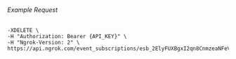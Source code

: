 
###### Example Request
```curl \
-XDELETE \
-H "Authorization: Bearer {API_KEY}" \
-H "Ngrok-Version: 2" \
https://api.ngrok.com/event_subscriptions/esb_2ElyFUXBgxI2qn8CnmzeaNFeVET/sources/ip_policy_updated.v0
